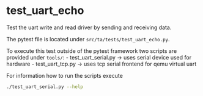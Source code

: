 # test\_uart\_echo

Test the uart write and read driver by sending and receiving data.

The pytest file is located under `src/ta/tests/test_uart_echo.py`.

To execute this test outside of the pytest framework two scripts are provided under `tools/`:
	- test\_uart\_serial.py -> uses serial device used for hardware
	- test\_uart\_tcp.py	-> uses tcp serial frontend for qemu virtual uart

For information how to run the scripts execute

```sh
./test_uart_serial.py --help
```
